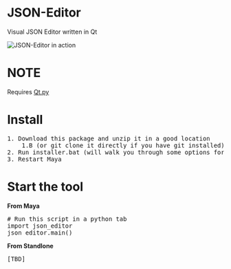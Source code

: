 # JSON-Editor
Visual JSON Editor written in Qt

![JSON-Editor in action](https://raw.githubusercontent.com/rBrenick/JSON-Editor/master/docs/example_image.PNG)

# NOTE
Requires <a href="https://github.com/mottosso/Qt.py/">Qt.py</a>


# Install

<pre>
1. Download this package and unzip it in a good location 
    1.B (or git clone it directly if you have git installed)
2. Run installer.bat (will walk you through some options for install)
3. Restart Maya
</pre>

# Start the tool

**From Maya**
<pre>
# Run this script in a python tab
import json_editor
json_editor.main()
</pre>

**From Standlone**
<pre>
[TBD]
</pre>


